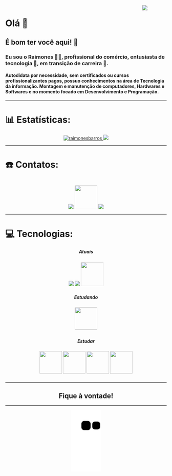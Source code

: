 <img align="right" width="15%" controls autoplay src="https://user-images.githubusercontent.com/104095836/214920922-ddaa4182-6a41-48bd-82a3-0f6171fa5d15.png"/>
<h1>Olá 👋</h1>
<h2>É bom ter você aqui! 🤝</h2>

<h3>Eu sou o Raimones 🙋‍♂‍, profissional do comércio, entusiasta de tecnologia 🤖, em transição de carreira 🚀.</h3>
<h4>Autodidata por necessidade, sem certificados ou cursos profissionalizantes pagos, possuo conhecimentos na área de Tecnologia da informação. Montagem e manutenção    de computadores, Hardwares e Softwares e no momento focado em Desenvolvimento e Programação.</h4>

----

<h1> 📊 Estatísticas: </h1>
<div align="center">
  <a href="https://github.com/raimonesbarros">
  <img height="150em" src="https://github-readme-streak-stats.herokuapp.com/?user=raimonesbarros&layout=compact&langs_count=7&theme=dark" alt="raimonesbarros" />
  <!--<img height="150em" src="https://github-readme-stats-sigma-five.vercel.app/api?username=raimonesbarros&show_icons=true&theme=dark&include_all_commits=true&count_private=true"/>-->
  <img height="150em" src="https://github-readme-stats-sigma-five.vercel.app/api/top-langs/?username=raimonesbarros&layout=compact&langs_count=7&theme=dark">
  </a>
</div>

----

<h1> ☎️ Contatos: </h1>
<br>
<div align="center">
  <a href="https://www.linkedin.com/in/raimones-barros-b6577492/" target="_blank">
    <img src="https://icongr.am/devicon/linkedin-original.svg?size=70&color=currentColor"/></a>
  <a href = "mailto:raimonesrsb@gmail.com" target="_blank">
    <img width="70px" height="75px" src="https://cdn-icons-png.flaticon.com/512/5968/5968534.png" target="_blank"></a>
  <a href="https://www.instagram.com/silvabarross/" target="_blank">
    <img width="70px" src="https://cdn-icons-png.flaticon.com/512/2111/2111463.png" target="_blank"></a>
</div>

----

<h1> 💻 Tecnologias: </h1>
  
<div align="center">

<h5> Atuais <h5>
<div align="center">
  <img width="70px" src="https://icongr.am/devicon/html5-original.svg?size=70&color=currentColor">
  <img width="70px" src="https://icongr.am/devicon/css3-original.svg?size=70&color=currentColor">
  <img width="70px" height="75px" src="https://getbootstrap.com/docs/5.3/assets/brand/bootstrap-logo-shadow.png">
</div>
<!-- !['HTML5'](https://icongr.am/devicon/html5-original.svg?size=70&color=currentColor) !['CSS3'](https://icongr.am/devicon/css3-original.svg?size=70&color=currentColor) !['Bootstrap'](https://getbootstrap.com/docs/5.3/assets/brand/bootstrap-logo-shadow.png)-->

<h5> Estudando <h5>
<div align="center">
  <img width="70px" height="70px" src="https://icongr.am/devicon/javascript-original.svg?size=70&color=currentColor">
</div>
<!--![JavaScript](https://img.shields.io/badge/javascript-%23323330.svg?style=for-the-badge&logo=javascript&logoColor=%23F7DF1E)
-->
<h5> Estudar <h5>
<div align="center">
  <img width="70px" height="70px" src="https://icongr.am/devicon/react-original.svg?size=70&color=currentColor">
  <img width="70px" height="70px" src="https://icongr.am/devicon/nodejs-original.svg?size=70&color=currentColor">
  <img width="70px" height="70px" src="https://icongr.am/devicon/mysql-original.svg?size=70&color=currentColor">
  <img width="70px" height="70px" src="https://icongr.am/devicon/postgresql-original.svg?size=70&color=currentColor">
</div>
<!--![React](https://img.shields.io/badge/react-%2320232a.svg?style=for-the-badge&logo=react&logoColor=%2361DAFB)
![React Native](https://img.shields.io/badge/react_native-%2320232a.svg?style=for-the-badge&logo=react&logoColor=%2361DAFB)
![NodeJS](https://img.shields.io/badge/node.js-6DA55F?style=for-the-badge&logo=node.js&logoColor=white)
![MySQL](https://img.shields.io/badge/mysql-%2300f.svg?style=for-the-badge&logo=mysql&logoColor=white)
![Postgres](https://img.shields.io/badge/postgres-%23316192.svg?style=for-the-badge&logo=postgresql&logoColor=white)
-->
</div>
  
----
  
<h2 align="center">Fique à vontade!</h2>
  
----

<div align="center">
  
  ![Snake animation](https://github.com/raimonesbarros/raimonesbarros/blob/output/github-contribution-grid-snake.svg)

</div>

<!-- Proudly created with GPRM ( https://gprm.itsvg.in ) -->
<!--
**raimonesbarros/raimonesbarros** is a ✨ _special_ ✨ repository because its `README.md` (this file) appears on your GitHub profile.

Here are some ideas to get you started:
